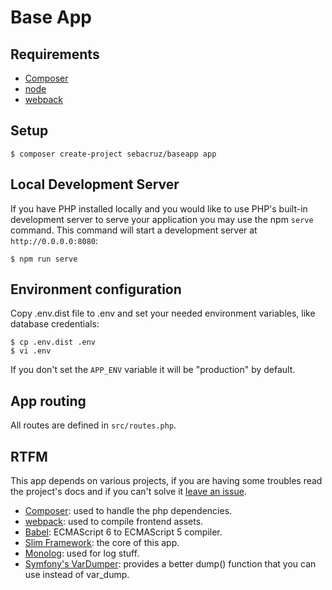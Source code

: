 Base App
=======

## Requirements

* [Composer](https://getcomposer.org/)
* [node](https://nodejs.org/)
* [webpack](https://webpack.js.org/)

## Setup

```shell
$ composer create-project sebacruz/baseapp app
```

## Local Development Server

If you have PHP installed locally and you would like to use PHP's built-in development server to serve your application you may use the npm `serve` command. This command will start a development server at `http://0.0.0.0:8080`:

```shell
$ npm run serve
```

## Environment configuration

Copy .env.dist file to .env and set your needed environment variables, like database
credentials:

```shell
$ cp .env.dist .env
$ vi .env
```

If you don't set the `APP_ENV` variable it will be "production" by default.

## App routing

All routes are defined in `src/routes.php`.

## RTFM

This app depends on various projects, if you are having some troubles read the project's docs and if you can't solve it [leave an issue](https://github.com/sebacruz/baseapp/issues).

* [Composer](https://getcomposer.org/): used to handle the php dependencies.
* [webpack](https://webpack.js.org/): used to compile frontend assets.
* [Babel](https://babeljs.io/): ECMAScript 6 to ECMAScript 5 compiler.
* [Slim Framework](http://www.slimframework.com/): the core of this app.
* [Monolog](https://github.com/Seldaek/monolog): used for log stuff.
* [Symfony's VarDumper](http://symfony.com/doc/current/components/var_dumper/introduction.html): provides a better dump() function that you can use instead of var_dump.
